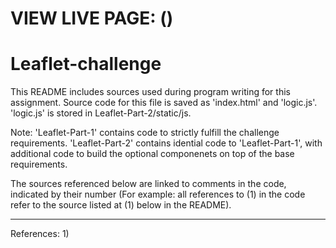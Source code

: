 # VIEW LIVE PAGE: ()


# Leaflet-challenge
This README includes sources used during program writing for this assignment. Source code for this file is saved as 'index.html' and 'logic.js'. 'logic.js' is stored in Leaflet-Part-2/static/js.

Note: 'Leaflet-Part-1' contains code to strictly fulfill the challenge requirements. 'Leaflet-Part-2' contains idential code to 'Leaflet-Part-1', with additional code to build the optional componenets on top of the base requirements.

The sources referenced below are linked to comments in the code, indicated by their number (For example: all references to (1) in the code refer to the source listed at (1) below in the README).

-------------------------------------
References:
1) 